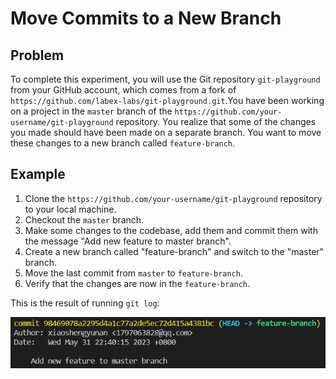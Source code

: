 # Move Commits to a New Branch

## Problem

To complete this experiment, you will use the Git repository `git-playground` from your GitHub account, which comes from a fork of `https://github.com/labex-labs/git-playground.git`.You have been working on a project in the `master` branch of the `https://github.com/your-username/git-playground` repository. You realize that some of the changes you made should have been made on a separate branch. You want to move these changes to a new branch called `feature-branch`.

## Example

1. Clone the `https://github.com/your-username/git-playground` repository to your local machine.
2. Checkout the `master` branch.
3. Make some changes to the codebase, add them and commit them with the message "Add new feature to master branch".
4. Create a new branch called "feature-branch" and switch to the "master" branch.
5. Move the last commit from `master` to `feature-branch`.
6. Verify that the changes are now in the `feature-branch`.

This is the result of running `git log`:

![<result>](assets/challenge-move-commits-to-branch-step1-1.png)